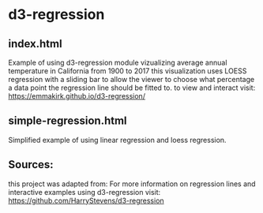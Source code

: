 # d3-regression
## index.html
Example of using d3-regression module vizualizing average annual temperature in California from 1900 to 2017
this visualization uses LOESS regression with a sliding bar to allow the viewer to choose what percentage a data point the regression line should be fitted to.
to view and interact visit: https://emmakirk.github.io/d3-regression/

## simple-regression.html
Simplified example of using linear regression and loess regression.

## Sources:
this project was adapted from: 
For more information on regression lines and interactive examples using d3-regression visit: https://github.com/HarryStevens/d3-regression



